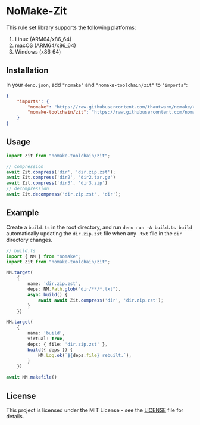 # NoMake-Zit

This rule set library supports the following platforms:
1. Linux (ARM64/x86_64)
2. macOS (ARM64/x86_64)
3. Windows (x86_64)

## Installation

In your `deno.json`, add `"nomake"` and `"nomake-toolchain/zit"` to `"imports"`:

```json
{
    "imports": {
        "nomake": "https://raw.githubusercontent.com/thautwarm/nomake/v0.1.9/mod.ts",
        "nomake-toolchain/zit": "https://raw.githubusercontent.com/nomake-toolchain/nomake-zit/v0.1.0/mod.ts"
    }
}
```

## Usage

```typescript
import Zit from "nomake-toolchain/zit";

// compression
await Zit.compress('dir', 'dir.zip.zst');
await Zit.compress('dir2', 'dir2.tar.gz')
await Zit.compress('dir3', 'dir3.zip')
// decompression
await Zit.decompress('dir.zip.zst', 'dir');
```

## Example

Create a `build.ts` in the root directory, and run `deno run -A build.ts build` automatically
updating the `dir.zip.zst` file when any `.txt` file in the `dir` directory changes.

```typescript
// build.ts
import { NM } from "nomake";
import Zit from "nomake-toolchain/zit";

NM.target(
    {
        name: 'dir.zip.zst',
        deps: NM.Path.glob("dir/**/*.txt"),
        async build() {
            await await Zit.compress('dir', 'dir.zip.zst');
        }
    })

NM.target(
    {
        name: 'build',
        virtual: true,
        deps: { file: 'dir.zip.zst' },
        build({ deps }) {
            NM.Log.ok(`${deps.file} rebuilt.`);
        }
    })

await NM.makefile()
```

## License

This project is licensed under the MIT License - see the [LICENSE](LICENSE) file for details.